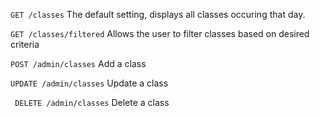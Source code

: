 

```GET /classes```
The default setting, displays all classes occuring that day.

```GET /classes/filtered```
Allows the user to filter classes based on desired criteria

```POST /admin/classes```
Add a class

```UPDATE /admin/classes```
Update a class

``` DELETE /admin/classes```
Delete a class

